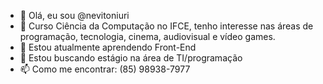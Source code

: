 - 👋 Olá, eu sou @nevitoniuri
- 👀 Curso Ciência da Computação no IFCE, tenho interesse nas áreas de programação, tecnologia, cinema, audiovisual e vídeo games.
- 🌱 Estou atualmente aprendendo Front-End
- 💞️ Estou buscando estágio na área de TI/programação
- 📫 Como me encontrar: (85) 98938-7977

<!---
nevitoniuri/nevitoniuri is a ✨ special ✨ repository because its `README.md` (this file) appears on your GitHub profile.
You can click the Preview link to take a look at your changes.
--->
